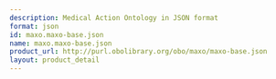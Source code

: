 ```yaml
---
description: Medical Action Ontology in JSON format
format: json
id: maxo.maxo-base.json
name: maxo.maxo-base.json
product_url: http://purl.obolibrary.org/obo/maxo/maxo-base.json
layout: product_detail
---
```

